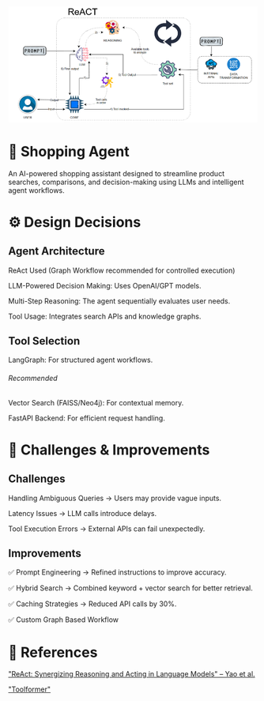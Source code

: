 ![alt text](image.png)


# 🛒 Shopping Agent
An AI-powered shopping assistant designed to streamline product searches, comparisons, and decision-making using LLMs and intelligent agent workflows.


# ⚙️ Design Decisions
## Agent Architecture
ReAct Used (Graph Workflow recommended for controlled execution)


LLM-Powered Decision Making: Uses OpenAI/GPT models.


Multi-Step Reasoning: The agent sequentially evaluates user needs.


Tool Usage: Integrates search APIs and knowledge graphs.

## Tool Selection
LangGraph: For structured agent workflows.
###### _Recommended_
Vector Search (FAISS/Neo4j): For contextual memory.


FastAPI Backend: For efficient request handling.


# 🚧 Challenges & Improvements

## Challenges
Handling Ambiguous Queries → Users may provide vague inputs.


Latency Issues → LLM calls introduce delays.


Tool Execution Errors → External APIs can fail unexpectedly.

## Improvements
✅ Prompt Engineering → Refined instructions to improve accuracy.


✅ Hybrid Search → Combined keyword + vector search for better retrieval.


✅ Caching Strategies → Reduced API calls by 30%.


✅ Custom Graph Based Workflow

# 📖 References


["ReAct: Synergizing Reasoning and Acting in Language Models" – Yao et al.](https://arxiv.org/abs/2210.03629)

["Toolformer"](https://arxiv.org/abs/2302.04761)